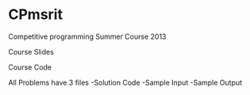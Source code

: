 CPmsrit
=======

Competitive programming Summer Course 2013

Course Slides

Course Code

All Problems have 3 files 
-Solution Code
-Sample Input 
-Sample Output

